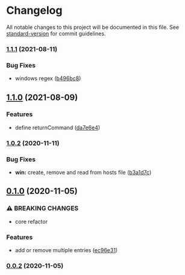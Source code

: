 # Changelog

All notable changes to this project will be documented in this file. See [standard-version](https://github.com/conventional-changelog/standard-version) for commit guidelines.

### [1.1.1](https://github.com/kotapeter/electron-hostile/compare/v1.1.0...v1.1.1) (2021-08-11)


### Bug Fixes

* windows regex ([b496bc8](https://github.com/kotapeter/electron-hostile/commit/b496bc82a61cf34dcbc726be787a33e28bd1e6bd))

## [1.1.0](https://github.com/kotapeter/electron-hostile/compare/v1.0.3...v1.1.0) (2021-08-09)


### Features

* define returnCommand ([da7e6e4](https://github.com/kotapeter/electron-hostile/commit/da7e6e4c4c81996d8b8d80c12b1416ba61f4fe95))

### [1.0.2](https://github.com/kotapeter/electron-hostile/compare/v1.0.1...v1.0.2) (2020-11-11)


### Bug Fixes

* **win:** create, remove and read from hosts file ([b3a1d7c](https://github.com/kotapeter/electron-hostile/commit/b3a1d7cbc186aca53696cad61fac1a0a0057e0e7))

## [0.1.0](https://github.com/kotapeter/electron-hostile/compare/v0.0.2...v0.1.0) (2020-11-05)


### ⚠ BREAKING CHANGES

* core refactor

### Features

* add or remove multiple entries ([ec96e31](https://github.com/kotapeter/electron-hostile/commit/ec96e3107a06bdde7968a959314e736ad399db1c))

### [0.0.2](https://github.com/kotapeter/electron-hostile/compare/v0.0.1...v0.0.2) (2020-11-05)
